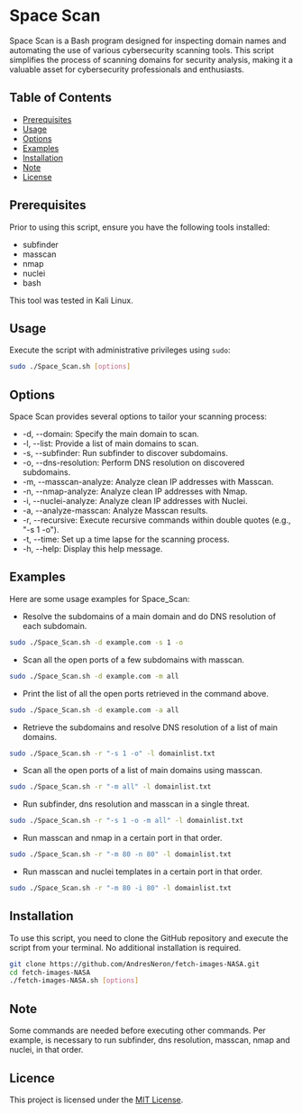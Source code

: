 # Space Scan

Space Scan is a Bash program designed for inspecting domain names and automating the use of various 
cybersecurity scanning tools. This script simplifies the process of scanning domains for security 
analysis, making it a valuable asset for cybersecurity professionals and enthusiasts.

## Table of Contents

- [Prerequisites](#introduction)
- [Usage](#features)
- [Options](#usage)
- [Examples](#examples)
- [Installation](#installation)
- [Note](#note)
- [License](#license)


## <a name="introduction"></a>Prerequisites
Prior to using this script, ensure you have the following tools installed:
- subfinder
- masscan
- nmap
- nuclei
- bash

This tool was tested in Kali Linux.

## <a name="introduction"></a>Usage
Execute the script with administrative privileges using `sudo`:

```bash
sudo ./Space_Scan.sh [options]
```

## <a name="introduction"></a>Options
Space Scan provides several options to tailor your scanning process:

-    -d, --domain: Specify the main domain to scan.
-    -l, --list: Provide a list of main domains to scan.
-    -s, --subfinder: Run subfinder to discover subdomains.
-    -o, --dns-resolution: Perform DNS resolution on discovered subdomains.
-    -m, --masscan-analyze: Analyze clean IP addresses with Masscan.
-    -n, --nmap-analyze: Analyze clean IP addresses with Nmap.
-    -i, --nuclei-analyze: Analyze clean IP addresses with Nuclei.
-    -a, --analyze-masscan: Analyze Masscan results.
-    -r, --recursive: Execute recursive commands within double quotes (e.g., "-s 1 -o").
-    -t, --time: Set up a time lapse for the scanning process.
-    -h, --help: Display this help message.


## <a name="introduction"></a>Examples
Here are some usage examples for Space_Scan:

- Resolve the subdomains of a main domain and do DNS resolution of each subdomain.
```bash
sudo ./Space_Scan.sh -d example.com -s 1 -o
```

- Scan all the open ports of a few subdomains with masscan.
```bash
sudo ./Space_Scan.sh -d example.com -m all
```

- Print the list of all the open ports retrieved in the command above.
```bash
sudo ./Space_Scan.sh -d example.com -a all
```

- Retrieve the subdomains and resolve DNS resolution of a list of main domains.
```bash
sudo ./Space_Scan.sh -r "-s 1 -o" -l domainlist.txt
```

- Scan all the open ports of a list of main domains using masscan.
```bash
sudo ./Space_Scan.sh -r "-m all" -l domainlist.txt
```

- Run subfinder, dns resolution and masscan in a single threat.
```bash
sudo ./Space_Scan.sh -r "-s 1 -o -m all" -l domainlist.txt
```

- Run masscan and nmap in a certain port in that order.
```bash
sudo ./Space_Scan.sh -r "-m 80 -n 80" -l domainlist.txt
```

- Run masscan and nuclei templates in a certain port in that order.
```bash
sudo ./Space_Scan.sh -r "-m 80 -i 80" -l domainlist.txt
```

## <a name="introduction"></a>Installation
To use this script, you need to clone the GitHub repository and execute the script from your terminal. No additional installation is required.

```bash
git clone https://github.com/AndresNeron/fetch-images-NASA.git
cd fetch-images-NASA
./fetch-images-NASA.sh [options]
```


## <a name="introduction"></a>Note

Some commands are needed before executing other commands. Per example, is necessary to run subfinder, dns resolution, 
masscan, nmap and nuclei, in that order.

## <a name="introduction"></a>Licence

This project is licensed under the [MIT License](LICENSE).

